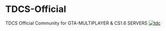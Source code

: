 # TDCS-Official
TDCS Official Community for GTA-MULTIPLAYER & CS1.6 SERVERS
<a href="https://imgbb.com/"><img src="https://image.ibb.co/dW1VqS/tdc.png" alt="tdc" border="0"></a><br />
